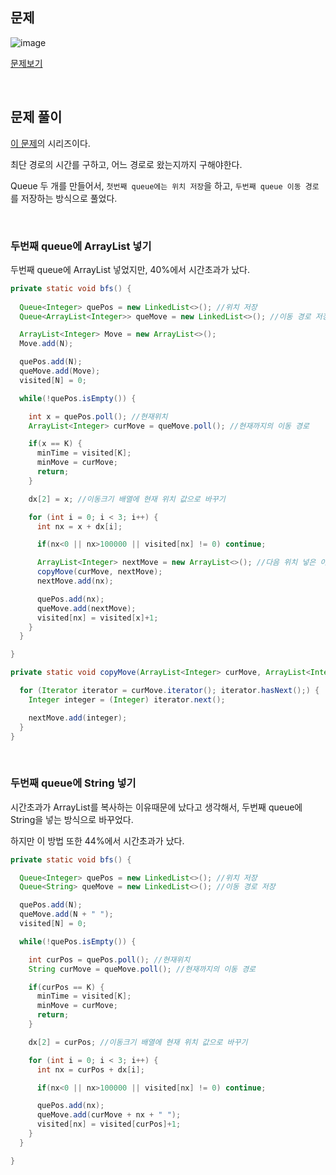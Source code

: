 ## 문제

![image](https://user-images.githubusercontent.com/62600984/121804837-4aa45d80-cc83-11eb-80e8-40f70f2b50f2.png)

[문제보기](https://www.acmicpc.net/problem/13913)

<br>

## 문제 풀이

[이 문제](https://github.com/SSAFY-5th-GwanJu-4C-Algorithms/Algorithm_basic/blob/main/seongaeee/BFS/%EB%B0%B1%EC%A4%80_%EC%8B%A4%EB%B2%841_%EC%88%A8%EB%B0%94%EA%BC%AD%EC%A7%88.md)의 시리즈이다.

최단 경로의 시간를 구하고, 어느 경로로 왔는지까지 구해야한다.

Queue 두 개를 만들어서, `첫번째 queue에는 위치 저장`을 하고, `두번째 queue 이동 경로`를 저장하는 방식으로 풀었다.

<br>

### 두번째 queue에 ArrayList 넣기

두번째 queue에 ArrayList 넣었지만, 40%에서 시간초과가 났다.

```java
private static void bfs() {
		
  Queue<Integer> quePos = new LinkedList<>(); //위치 저장
  Queue<ArrayList<Integer>> queMove = new LinkedList<>(); //이동 경로 저장

  ArrayList<Integer> Move = new ArrayList<>();
  Move.add(N);

  quePos.add(N);
  queMove.add(Move);
  visited[N] = 0;

  while(!quePos.isEmpty()) {

    int x = quePos.poll(); //현재위치
    ArrayList<Integer> curMove = queMove.poll(); //현재까지의 이동 경로

    if(x == K) {
      minTime = visited[K];
      minMove = curMove;
      return;
    }

    dx[2] = x; //이동크기 배열에 현재 위치 값으로 바꾸기

    for (int i = 0; i < 3; i++) {
      int nx = x + dx[i];

      if(nx<0 || nx>100000 || visited[nx] != 0) continue;

      ArrayList<Integer> nextMove = new ArrayList<>(); //다음 위치 넣은 이동 경로
      copyMove(curMove, nextMove);
      nextMove.add(nx);

      quePos.add(nx);
      queMove.add(nextMove);
      visited[nx] = visited[x]+1;
    }
  }

}

private static void copyMove(ArrayList<Integer> curMove, ArrayList<Integer> nextMove) {

  for (Iterator iterator = curMove.iterator(); iterator.hasNext();) {
    Integer integer = (Integer) iterator.next();

    nextMove.add(integer);
  }
}
```

<br>

### 두번째 queue에 String 넣기

시간초과가 ArrayList를 복사하는 이유때문에 났다고 생각해서, 두번째 queue에 String을 넣는 방식으로 바꾸었다.

하지만 이 방법 또한 44%에서 시간초과가 났다.

```java
private static void bfs() {

  Queue<Integer> quePos = new LinkedList<>(); //위치 저장
  Queue<String> queMove = new LinkedList<>(); //이동 경로 저장

  quePos.add(N);
  queMove.add(N + " ");
  visited[N] = 0;

  while(!quePos.isEmpty()) {

    int curPos = quePos.poll(); //현재위치
    String curMove = queMove.poll(); //현재까지의 이동 경로

    if(curPos == K) {
      minTime = visited[K];
      minMove = curMove;
      return;
    }

    dx[2] = curPos; //이동크기 배열에 현재 위치 값으로 바꾸기

    for (int i = 0; i < 3; i++) {
      int nx = curPos + dx[i];

      if(nx<0 || nx>100000 || visited[nx] != 0) continue;

      quePos.add(nx);
      queMove.add(curMove + nx + " ");
      visited[nx] = visited[curPos]+1;
    }
  }

}
```
